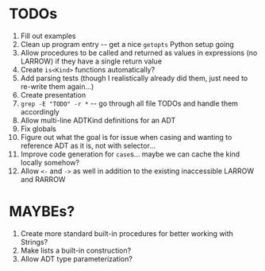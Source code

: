 # TODOs
1. Fill out examples
2. Clean up program entry -- get a nice `getopts` Python setup going
3. Allow procedures to be called and returned as values in expressions (no LARROW) if they have a single return value
4. Create `is<Kind>` functions automatically?
5. Add parsing tests (though I realistically already did them, just need to re-write them again...)
6. Create presentation
7. `grep -E "TODO" -r *` -- go through all file TODOs and handle them accordingly
8. Allow multi-line ADTKind definitions for an ADT
9. Fix globals
10. Figure out what the goal is for issue when casing and wanting to reference ADT as it is, not with selector...
11. Improve code generation for `case`s... maybe we can cache the kind locally somehow?
12. Allow `<-` and `->` as well in addition to the existing inaccessible LARROW and RARROW

# MAYBEs?
1. Create more standard built-in procedures for better working with Strings?
2. Make lists a built-in construction?
3. Allow ADT type parameterization?
